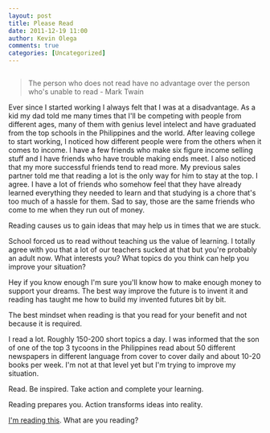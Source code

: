 ```yaml
---
layout: post
title: Please Read
date: 2011-12-19 11:00
author: Kevin Olega
comments: true
categories: [Uncategorized]
---
```

<img src="https://lh3.googleusercontent.com/-BvbWAsB5U8Q/Tr9qLc2ylwI/AAAAAAAAGOE/fefmiCvZEss/s640/Read%252520for%252520Ideas.png" alt="" />
<blockquote>The person who does not read have no advantage over the person who's unable to read - Mark Twain</blockquote>
Ever since I started working I always felt that I was at a disadvantage. As a kid my dad told me many times that I'll be competing with people from different ages, many of them with genius level intelect and have graduated from the top schools in the Philippines and the world. After leaving college to start working, I noticed how different people were from the others when it comes to income. I have a few friends who make six figure income selling stuff and I have friends who have trouble making ends meet. I also noticed that my more successful friends tend to read more. My previous sales partner told me that reading a lot is the only way for him to stay at the top. I agree. I have a lot of friends who somehow feel that they have already learned everything they needed to learn and that studying is a chore that's too much of a hassle for them. Sad to say, those are the same friends who come to me when they run out of money.

Reading causes us to gain ideas that may help us in times that we are stuck.

School forced us to read without teaching us the value of learning. I totally agree with you that a lot of our teachers sucked at that but you're probably an adult now. What interests you? What topics do you think can help you improve your situation?

Hey if you know enough I'm sure you'll know how to make enough money to support your dreams. The best way improve the future is to invent it and reading has taught me how to build my invented futures bit by bit.

The best mindset when reading is that you read for your benefit and not because it is required.

I read a lot. Roughly 150-200 short topics a day. I was informed that the son of one of the top 3 tycoons in the Philippines read about 50 different newspapers in different language from cover to cover daily and about 10-20 books per week. I'm not at that level yet but I'm trying to improve my situation.

Read. Be inspired. Take action and complete your learning.

Reading prepares you. Action transforms ideas into reality.

<a href="http://kevinolega.com/reading/">I'm reading this</a>. What are you reading?

